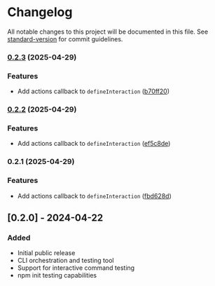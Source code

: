 # Changelog

All notable changes to this project will be documented in this file. See [standard-version](https://github.com/conventional-changelog/standard-version) for commit guidelines.

### [0.2.3](https://github.com/Lms24/clifty/compare/v0.2.2...v0.2.3) (2025-04-29)


### Features

* Add actions callback to `defineInteraction` ([b70ff20](https://github.com/Lms24/clifty/commit/b70ff20025d727a8acf079ff92b89976c927b8d7))

### [0.2.2](https://github.com/Lms24/clifty/compare/v0.2.1...v0.2.2) (2025-04-29)


### Features

* Add actions callback to `defineInteraction` ([ef5c8de](https://github.com/Lms24/clifty/commit/ef5c8de252ce5d416a9b21da5de76f934c179441))

### 0.2.1 (2025-04-29)


### Features

* Add actions callback to `defineInteraction` ([fbd628d](https://github.com/Lms24/clifty/commit/fbd628d2a04c09738066d9d9c0865869fd71b31a))

## [0.2.0] - 2024-04-22

### Added

- Initial public release
- CLI orchestration and testing tool
- Support for interactive command testing
- npm init testing capabilities
